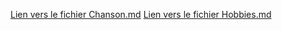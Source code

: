 [Lien vers le fichier Chanson.md](https://github.com/CesarHILL78/HILLION-Notation/blob/master/Chanson.md)
[Lien vers le fichier Hobbies.md](https://github.com/CesarHILL78/HILLION-Notation/blob/master/Hobbies.md)

